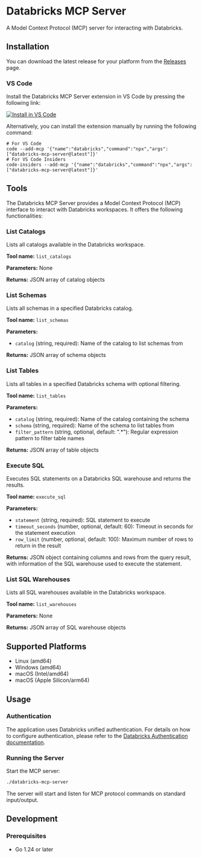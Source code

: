 # Databricks MCP Server

A Model Context Protocol (MCP) server for interacting with Databricks.

## Installation

You can download the latest release for your platform from the [Releases](https://github.com/characat0/databricks-mcp-server/releases) page.

### VS Code

Install the Databricks MCP Server extension in VS Code by pressing the following link:

[<img src="https://img.shields.io/badge/VS_Code-VS_Code?style=flat-square&label=Install%20Server&color=0098FF" alt="Install in VS Code">](https://vscode.dev/redirect?url=vscode%3Amcp%2Finstall%3F%257B%2522name%2522%253A%2522databricks%2522%252C%2522command%2522%253A%2522npx%2522%252C%2522args%2522%253A%255B%2522-y%2522%252C%2522databricks-mcp-server%2540latest%2522%255D%257D)

Alternatively, you can install the extension manually by running the following command:

```shell
# For VS Code
code --add-mcp '{"name":"databricks","command":"npx","args":["databricks-mcp-server@latest"]}'
# For VS Code Insiders
code-insiders --add-mcp '{"name":"databricks","command":"npx","args":["databricks-mcp-server@latest"]}'
```

## Tools

The Databricks MCP Server provides a Model Context Protocol (MCP) interface to interact with Databricks workspaces. It offers the following functionalities:

### List Catalogs

Lists all catalogs available in the Databricks workspace.

**Tool name:** `list_catalogs`

**Parameters:** None

**Returns:** JSON array of catalog objects

### List Schemas

Lists all schemas in a specified Databricks catalog.

**Tool name:** `list_schemas`

**Parameters:**
- `catalog` (string, required): Name of the catalog to list schemas from

**Returns:** JSON array of schema objects

### List Tables

Lists all tables in a specified Databricks schema with optional filtering.

**Tool name:** `list_tables`

**Parameters:**
- `catalog` (string, required): Name of the catalog containing the schema
- `schema` (string, required): Name of the schema to list tables from
- `filter_pattern` (string, optional, default: ".*"): Regular expression pattern to filter table names

**Returns:** JSON array of table objects

### Execute SQL

Executes SQL statements on a Databricks SQL warehouse and returns the results.

**Tool name:** `execute_sql`

**Parameters:**
- `statement` (string, required): SQL statement to execute
- `timeout_seconds` (number, optional, default: 60): Timeout in seconds for the statement execution
- `row_limit` (number, optional, default: 100): Maximum number of rows to return in the result

**Returns:** JSON object containing columns and rows from the query result, with information of the 
SQL warehouse used to execute the statement.

### List SQL Warehouses

Lists all SQL warehouses available in the Databricks workspace.

**Tool name:** `list_warehouses`

**Parameters:** None

**Returns:** JSON array of SQL warehouse objects

## Supported Platforms

- Linux (amd64)
- Windows (amd64)
- macOS (Intel/amd64)
- macOS (Apple Silicon/arm64)

## Usage

### Authentication

The application uses Databricks unified authentication. For details on how to configure authentication, please refer to the [Databricks Authentication documentation](https://docs.databricks.com/en/dev-tools/auth.html).

### Running the Server

Start the MCP server:

```bash
./databricks-mcp-server
```

The server will start and listen for MCP protocol commands on standard input/output.

## Development

### Prerequisites

- Go 1.24 or later
